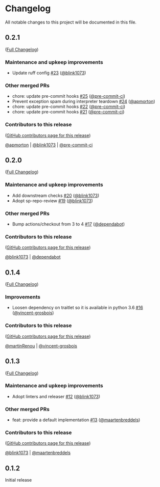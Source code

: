 # Changelog

All notable changes to this project will be documented in this file.

<!-- <START NEW CHANGELOG ENTRY> -->

## 0.2.1

([Full Changelog](https://github.com/ipython/comm/compare/v0.2.0...46e07dc298d19c1b7ade765d0a435f794e69a020))

### Maintenance and upkeep improvements

- Update ruff config [#23](https://github.com/ipython/comm/pull/23) ([@blink1073](https://github.com/blink1073))

### Other merged PRs

- chore: update pre-commit hooks [#25](https://github.com/ipython/comm/pull/25) ([@pre-commit-ci](https://github.com/pre-commit-ci))
- Prevent exception spam during interpreter teardown [#24](https://github.com/ipython/comm/pull/24) ([@apmorton](https://github.com/apmorton))
- chore: update pre-commit hooks [#22](https://github.com/ipython/comm/pull/22) ([@pre-commit-ci](https://github.com/pre-commit-ci))
- chore: update pre-commit hooks [#21](https://github.com/ipython/comm/pull/21) ([@pre-commit-ci](https://github.com/pre-commit-ci))

### Contributors to this release

([GitHub contributors page for this release](https://github.com/ipython/comm/graphs/contributors?from=2023-11-06&to=2024-01-02&type=c))

[@apmorton](https://github.com/search?q=repo%3Aipython%2Fcomm+involves%3Aapmorton+updated%3A2023-11-06..2024-01-02&type=Issues) | [@blink1073](https://github.com/search?q=repo%3Aipython%2Fcomm+involves%3Ablink1073+updated%3A2023-11-06..2024-01-02&type=Issues) | [@pre-commit-ci](https://github.com/search?q=repo%3Aipython%2Fcomm+involves%3Apre-commit-ci+updated%3A2023-11-06..2024-01-02&type=Issues)

<!-- <END NEW CHANGELOG ENTRY> -->

## 0.2.0

([Full Changelog](https://github.com/ipython/comm/compare/v0.1.4...5e4ad3166b80feba3f74ad074b7b5f98d7a99439))

### Maintenance and upkeep improvements

- Add downstream checks [#20](https://github.com/ipython/comm/pull/20) ([@blink1073](https://github.com/blink1073))
- Adopt sp-repo-review [#19](https://github.com/ipython/comm/pull/19) ([@blink1073](https://github.com/blink1073))

### Other merged PRs

- Bump actions/checkout from 3 to 4 [#17](https://github.com/ipython/comm/pull/17) ([@dependabot](https://github.com/dependabot))

### Contributors to this release

([GitHub contributors page for this release](https://github.com/ipython/comm/graphs/contributors?from=2023-08-02&to=2023-11-06&type=c))

[@blink1073](https://github.com/search?q=repo%3Aipython%2Fcomm+involves%3Ablink1073+updated%3A2023-08-02..2023-11-06&type=Issues) | [@dependabot](https://github.com/search?q=repo%3Aipython%2Fcomm+involves%3Adependabot+updated%3A2023-08-02..2023-11-06&type=Issues)

## 0.1.4

([Full Changelog](https://github.com/ipython/comm/compare/v0.1.3...136c099e4fb1cc83040661796ad7ea349af04be8))

### Improvements

- Loosen dependency on traitlet so it is available in python 3.6 [#16](https://github.com/ipython/comm/pull/16) ([@vincent-grosbois](https://github.com/vincent-grosbois))

### Contributors to this release

([GitHub contributors page for this release](https://github.com/ipython/comm/graphs/contributors?from=2023-03-22&to=2023-08-02&type=c))

[@martinRenou](https://github.com/search?q=repo%3Aipython%2Fcomm+involves%3AmartinRenou+updated%3A2023-03-22..2023-08-02&type=Issues) | [@vincent-grosbois](https://github.com/search?q=repo%3Aipython%2Fcomm+involves%3Avincent-grosbois+updated%3A2023-03-22..2023-08-02&type=Issues)

## 0.1.3

([Full Changelog](https://github.com/ipython/comm/compare/0.1.2...309b8295ca950a9ca9bdc0daa796215d72a7cb09))

### Maintenance and upkeep improvements

- Adopt linters and releaser [#12](https://github.com/ipython/comm/pull/12) ([@blink1073](https://github.com/blink1073))

### Other merged PRs

- feat: provide a default implementation [#13](https://github.com/ipython/comm/pull/13) ([@maartenbreddels](https://github.com/maartenbreddels))

### Contributors to this release

([GitHub contributors page for this release](https://github.com/ipython/comm/graphs/contributors?from=2022-12-08&to=2023-03-22&type=c))

[@blink1073](https://github.com/search?q=repo%3Aipython%2Fcomm+involves%3Ablink1073+updated%3A2022-12-08..2023-03-22&type=Issues) | [@maartenbreddels](https://github.com/search?q=repo%3Aipython%2Fcomm+involves%3Amaartenbreddels+updated%3A2022-12-08..2023-03-22&type=Issues)

## 0.1.2

Initial release
